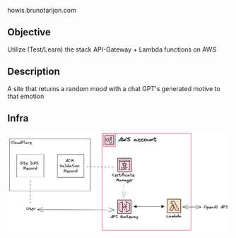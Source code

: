 howis.brunotarijon.com

## Objective

Utilize (Test/Learn) the stack API-Gateway + Lambda functions on AWS

## Description

A site that returns a random mood with a chat GPT's generated motive to that emotion

## Infra

![infra diagram](./imgs/infra-diagram.png)
